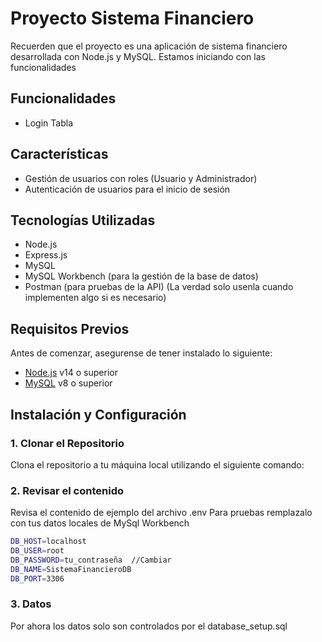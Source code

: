 # Proyecto Sistema Financiero

Recuerden que el proyecto es una aplicación de sistema financiero desarrollada con Node.js y MySQL. 
Estamos iniciando con las funcionalidades

## **Funcionalidades**

- Login Tabla

## **Características**

- Gestión de usuarios con roles (Usuario y Administrador)
- Autenticación de usuarios para el inicio de sesión

## **Tecnologías Utilizadas**

- Node.js
- Express.js
- MySQL
- MySQL Workbench (para la gestión de la base de datos)
- Postman (para pruebas de la API) (La verdad solo usenla cuando implementen algo si es necesario)

## **Requisitos Previos**

Antes de comenzar, asegurense de tener instalado lo siguiente:

- [Node.js](https://nodejs.org/) v14 o superior
- [MySQL](https://dev.mysql.com/downloads/installer/) v8 o superior

## **Instalación y Configuración**

### 1. Clonar el Repositorio

Clona el repositorio a tu máquina local utilizando el siguiente comando:

### 2. Revisar el contenido

Revisa el contenido de ejemplo del archivo .env
Para pruebas remplazalo con tus datos locales de MySql Workbench

```bash
DB_HOST=localhost
DB_USER=root
DB_PASSWORD=tu_contraseña  //Cambiar 
DB_NAME=SistemaFinancieroDB
DB_PORT=3306
```

### 3. Datos

Por ahora los datos solo son controlados por el database_setup.sql

